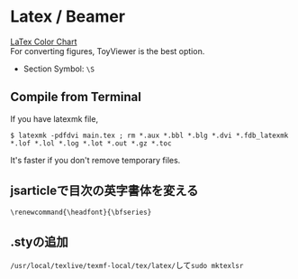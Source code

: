 # Latex / Beamer
[LaTex Color Chart](http://latexcolor.com/)  
For converting figures, ToyViewer is the best option.

* Section Symbol: `\S`

## Compile from Terminal
If you have latexmk file,
```terminal
$ latexmk -pdfdvi main.tex ; rm *.aux *.bbl *.blg *.dvi *.fdb_latexmk *.lof *.lol *.log *.lot *.out *.gz *.toc
```
It's faster if you don't remove temporary files.

## jsarticleで目次の英字書体を変える
`\renewcommand{\headfont}{\bfseries}`

## .styの追加
`/usr/local/texlive/texmf-local/tex/latex/`して`sudo mktexlsr`
